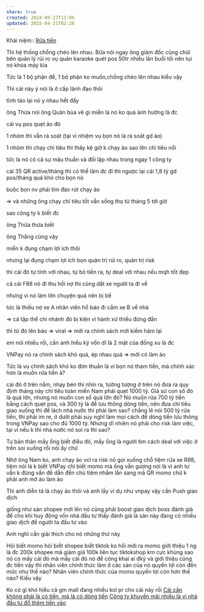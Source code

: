 ```yaml
---
share: true
created: 2024-09-27T13:06
updated: 2025-04-21T02:26
---
```

Khái niệm:: [Rửa tiền](../%CE%9E%20Kh%C3%A1i%20ni%E1%BB%87m/R%E1%BB%ADa%20ti%E1%BB%81n.md)

Thì hệ thống chồng chéo lên nhau. 
Bữa nói ngay ông giám đốc cũng chửi bên quản lý rủi ro vụ quán karaoke quét pos 50tr nhiều lần buổi tối nên tụi nó khóa máy kìa

Tức là 1 bộ phận để, 1 bộ phận ko muốn,chồng chéo lên nhau kiểu vậy

Thì cái này ý nói là ở cấp lãnh đạo thôi

tĩnh táo lại nó y nhau hết đấy

ông Thừa nói ông Quân bùa vẽ gì miễn là nó ko quá ảnh hưởng là đc

cái vụ pos quẹt ảo đó

1 nhóm thì vẫn rà soát (tại vì nhiệm vụ bọn nó là rà soát gd ảo)

1 nhóm thì chạy chỉ tiêu thì thây kệ giờ k chạy ảo sao lên chỉ tiêu nổi

tức là nó có cả sự mâu thuẫn và đối lập nhau trong ngay 1 công ty

cái 35 QR active/tháng thì có thể làm đc đi thì ngược lại cái 1,8 tỷ gd pos/tháng quá khó cho bọn nó

buộc bọn nv phải tìm đáo rút chạy ảo

=> và những ông chạy chỉ tiêu tốt vẫn sống thọ từ tháng 5 tới giờ

sao công ty k biết đc

ông Thừa thừa biết

ông Thắng cũng vậy

miễn k đụng chạm lợi ích thôi

nhưng lại đụng chạm lợi ích bọn quản trị rủi ro, quản trị risk

thì cái đó tự tính với nhau, tự bỏ tiền ra, tự deal với nhau nếu mqh tốt đẹp

cả cái F88 nó đi thu hồi nợ thì cũng dắt xe người ta đi về

nhưng vì nó làm lớn chuyện quá nên bị bể

tức là thiếu nợ xe A nhân viên hổ báo đi cầm xe B về nhà

=> cả tập thể chi nhánh đó bị kiện vì hành xử thiếu đứng đắn

thì từ đó lên báo => viral => mới ra chính sách mới kiềm hãm lại

em nói nhiều rồi, cần anh hiểu kỹ vốn dĩ là 2 mặt của đồng xu là đc

VNPay nó ra chính sách khó quá, ép nhau quá => mới có làm ảo

Tức là vụ chính sách khó ko đơn thuần là vì bọn nó tham tiền, mà chính xác hơn là muốn rửa tiền à?

cái đó ở trên nắm, nhạy bén thì nhìn ra, tưởng tượng ở trên nó đưa ra quy định tháng này chỉ tiêu toàn miền Nam phải quẹt 1000 tỷ. Giả sử con số đó là quá lớn, nhưng nó muốn con số quá lớn đó? Nó muốn rửa 700 tỷ tiền bằng cách quẹt pos, và 300 tỷ là để lưu thông dòng tiền, nên đưa chỉ tiêu giao xuống thì để lách nhà nước thì phải làm sao? chẳng lẽ nói 500 tỷ rửa tiền, thì phải im re, ở dưới phải suy nghĩ làm mọi cách để dòng tiền lưu thông trong VNPay sao cho đủ 1000 tỷ. Nhưng dĩ nhiên nó phải cho risk làm việc, tại vì nếu k thì nhà nước nó soi ra thì sao?

Tự bản thân mấy ổng biết điều đó, mấy ổng là người tìm cách deal với việc ở trên soi xuống rồi nói ấy chứ

Nhớ ông Nam ko, anh chạy ảo vcl ra risk nó gọi xuống chỗ tiệm rửa xe R88, tiệm nói là k biết VNPay chỉ biết momo mà ổng vẫn gượng nói là vì anh tư vấn k đúng vấn đề dẫn đến chủ tiệm nhầm lẫn sang mã QR momo chứ k phải anh mở ảo làm ảo

Thì anh diễn tả là chạy ảo thôi và anh lấy ví dụ như vnpay vậy cần Push giao dịch

giống như sàn shopee mới lên nó cũng phải boost giao dịch boss đánh giá để cho khi huy động vốn nhà đầu tư thấy đánh giá là sàn này đang có nhiều giao dịch để người ta đầu tư vào

Anh nghĩ cần giải thích cho nó những thứ này

Hỏi biết momo hỏi biết shopee biết tiktok ko hồi mới ra momo giới thiệu 1 ng là đc 200k shopee mã giảm giá 100k liên tục tiktokshop km cực khủng sao nó có mấy cái đó mà mấy cái đó nó để công khai ai đký và giới thiệu cũng đc tiền vậy thì nhân viên chính thức làm ở các sàn của nó quyền lợi còn đến mức như thế nào? Nhân viên chính thức của momo quyền lợi còn hơn thế nào? Kiểu vậy

Ko có gì khó hiểu cả gm mall đang nhiều kol pr cho cái này rồi
[Cái cần không phải là có tiền, mà là có dòng tiền](../Ki%E1%BA%BFm%20ti%E1%BB%81n/L%C3%A0m%20ch%E1%BB%A7/T%E1%BA%A1o%20d%C3%B2ng%20ti%E1%BB%81n/C%C3%A1i%20c%E1%BA%A7n%20kh%C3%B4ng%20ph%E1%BA%A3i%20l%C3%A0%20c%C3%B3%20ti%E1%BB%81n,%20m%C3%A0%20l%C3%A0%20c%C3%B3%20d%C3%B2ng%20ti%E1%BB%81n.md)
[Công ty khuyến mãi nhiều là vì nhà đầu tư đổ thêm tiền vào](./C%C3%B4ng%20ty%20khuy%E1%BA%BFn%20m%C3%A3i%20nhi%E1%BB%81u%20l%C3%A0%20v%C3%AC%20nh%C3%A0%20%C4%91%E1%BA%A7u%20t%C6%B0%20%C4%91%E1%BB%95%20th%C3%AAm%20ti%E1%BB%81n%20v%C3%A0o.md)